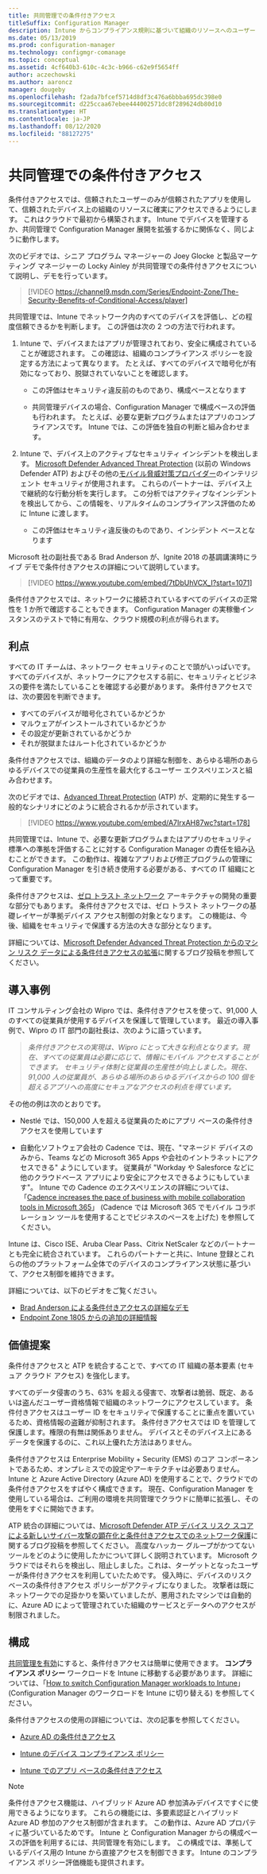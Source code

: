 ```yaml
---
title: 共同管理での条件付きアクセス
titleSuffix: Configuration Manager
description: Intune からコンプライアンス規則に基づいて組織のリソースへのユーザー アクセスを制御する
ms.date: 05/13/2019
ms.prod: configuration-manager
ms.technology: configmgr-comanage
ms.topic: conceptual
ms.assetid: 4cf640b3-610c-4c3c-b966-c62e9f5654ff
author: aczechowski
ms.author: aaroncz
manager: dougeby
ms.openlocfilehash: f2ada7bfcef5714d8df3c476a6bbba695dc398e0
ms.sourcegitcommit: d225ccaa67ebee444002571dc8f289624db80d10
ms.translationtype: HT
ms.contentlocale: ja-JP
ms.lasthandoff: 08/12/2020
ms.locfileid: "88127275"
---
```

# <a name="conditional-access-with-co-management"></a>共同管理での条件付きアクセス

条件付きアクセスでは、信頼されたユーザーのみが信頼されたアプリを使用して、信頼されたデバイス上の組織のリソースに確実にアクセスできるようにします。 これはクラウドで最初から構築されます。 Intune でデバイスを管理するか、共同管理で Configuration Manager 展開を拡張するかに関係なく、同じように動作します。

次のビデオでは、シニア プログラム マネージャーの Joey Glocke と製品マーケティング マネージャーの Locky Ainley が共同管理での条件付きアクセスについて説明し、デモを行っています。

> [!VIDEO https://channel9.msdn.com/Series/Endpoint-Zone/The-Security-Benefits-of-Conditional-Access/player]

共同管理では、Intune でネットワーク内のすべてのデバイスを評価し、どの程度信頼できるかを判断します。 この評価は次の 2 つの方法で行われます。

1. Intune で、デバイスまたはアプリが管理されており、安全に構成されていることが確認されます。 この確認は、組織のコンプライアンス ポリシーを設定する方法によって異なります。 たとえば、すべてのデバイスで暗号化が有効になっており、脱獄されていないことを確認します。  

    - この評価はセキュリティ違反前のものであり、構成ベースとなります  

    - 共同管理デバイスの場合、Configuration Manager で構成ベースの評価も行われます。 たとえば、必要な更新プログラムまたはアプリのコンプライアンスです。 Intune では、この評価を独自の判断と組み合わせます。  

2. Intune で、デバイス上のアクティブなセキュリティ インシデントを検出します。 [Microsoft Defender Advanced Threat Protection](/windows/security/threat-protection/microsoft-defender-atp/microsoft-defender-advanced-threat-protection) (以前の Windows Defender ATP) およびその他の[モバイル脅威対策プロバイダー](https://www.lookout.com/about/partners/microsoft)のインテリジェント セキュリティが使用されます。 これらのパートナーは、デバイス上で継続的な行動分析を実行します。 この分析ではアクティブなインシデントを検出してから、この情報を、リアルタイムのコンプライアンス評価のために Intune に渡します。  

    - この評価はセキュリティ違反後のものであり、インシデント ベースとなります  

Microsoft 社の副社長である Brad Anderson が、Ignite 2018 の基調講演時にライブ デモで条件付きアクセスの詳細について説明しています。 

> [!VIDEO https://www.youtube.com/embed/7tDbUhVCX_I?start=1071]

条件付きアクセスでは、ネットワークに接続されているすべてのデバイスの正常性を 1 か所で確認することもできます。 Configuration Manager の実稼働インスタンスのテストで特に有用な、クラウド規模の利点が得られます。


## <a name="benefits"></a>利点

すべての IT チームは、ネットワーク セキュリティのことで頭がいっぱいです。 すべてのデバイスが、ネットワークにアクセスする前に、セキュリティとビジネスの要件を満たしていることを確認する必要があります。 条件付きアクセスでは、次の要因を判断できます。 
- すべてのデバイスが暗号化されているかどうか  
- マルウェアがインストールされているかどうか  
- その設定が更新されているかどうか  
- それが脱獄またはルート化されているかどうか  

条件付きアクセスでは、組織のデータのより詳細な制御を、あらゆる場所のあらゆるデバイスでの従業員の生産性を最大化するユーザー エクスペリエンスと組み合わせます。

次のビデオでは、[Advanced Threat Protection](https://www.microsoft.com/windowsforbusiness/windows-atp) (ATP) が、定期的に発生する一般的なシナリオにどのように統合されるかが示されています。

> [!VIDEO https://www.youtube.com/embed/A7IrxAH87wc?start=178]

共同管理では、Intune で、必要な更新プログラムまたはアプリのセキュリティ標準への準拠を評価することに対する Configuration Manager の責任を組み込むことができます。 この動作は、複雑なアプリおよび修正プログラムの管理に Configuration Manager を引き続き使用する必要がある、すべての IT 組織にとって重要です。

条件付きアクセスは、[ゼロ トラスト ネットワーク](https://cloudblogs.microsoft.com/microsoftsecure/2018/06/14/building-zero-trust-networks-with-microsoft-365/) アーキテクチャの開発の重要な部分でもあります。 条件付きアクセスでは、ゼロ トラスト ネットワークの基礎レイヤーが準拠デバイス アクセス制御の対象となります。 この機能は、今後、組織をセキュリティで保護する方法の大きな部分となります。

詳細については、[Microsoft Defender Advanced Threat Protection からのマシン リスク データによる条件付きアクセスの拡張](https://techcommunity.microsoft.com/t5/Enterprise-Mobility-Security/Enhancing-conditional-access-with-machine-risk-data-from-Windows/ba-p/250559)に関するブログ投稿を参照してください。



## <a name="case-studies"></a>導入事例

IT コンサルティング会社の Wipro では、条件付きアクセスを使って、91,000 人のすべての従業員が使用するデバイスを保護して管理しています。 最近の導入事例で、Wipro の IT 部門の副社長は、次のように語っています。

> *条件付きアクセスの実現は、Wipro にとって大きな利点となります。現在、すべての従業員は必要に応じて、情報にモバイル アクセスすることができます。* 
> *セキュリティ体制と従業員の生産性が向上しました。現在、91,000 人の従業員が、あらゆる場所のあらゆるデバイスからの 100 個を超えるアプリへの高度にセキュアなアクセスの利点を得ています。*

<!-- waiting for the case study to be public
For more information, see [Wipro drives mobile productivity with Microsoft cloud security tools to improve customer engagements](https://customers.microsoft.com/story/446f72f9-2f50-4697-b688-6d279786e010)
-->

その他の例は次のとおりです。 

- Nestlé では、150,000 人を超える従業員のためにアプリ ベースの条件付きアクセスを使用しています  

- 自動化ソフトウェア会社の Cadence では、現在、"マネージド デバイスのみから、Teams などの Microsoft 365 Apps や会社のイントラネットにアクセスできる" ようにしています。 従業員が "Workday や Salesforce などに他のクラウドベース アプリにより安全にアクセスできるようにもしています"。 Intune での Cadence のエクスペリエンスの詳細については、「[Cadence increases the pace of business with mobile collaboration tools in Microsoft 365](https://customers.microsoft.com/story/cadence-partner-professional-services-microsoft-365)」 (Cadence では Microsoft 365 でモバイル コラボレーション ツールを使用することでビジネスのペースを上げた) を参照してください。

Intune は、Cisco ISE、Aruba Clear Pass、Citrix NetScaler などのパートナーとも完全に統合されています。 これらのパートナーと共に、Intune 登録とこれらの他のプラットフォーム全体でのデバイスのコンプライアンス状態に基づいて、アクセス制御を維持できます。

詳細については、以下のビデオをご覧ください。
- [Brad Anderson による条件付きアクセスの詳細なデモ](https://youtu.be/8321obNofgM?t=547)  
- [Endpoint Zone 1805 からの追加の詳細情報](https://youtu.be/f-ILlEuBFZg?t=196)  


## <a name="value-proposition"></a>価値提案

条件付きアクセスと ATP を統合することで、すべての IT 組織の基本要素 (セキュア クラウド アクセス) を強化します。

すべてのデータ侵害のうち、63% を超える侵害で、攻撃者は脆弱、既定、あるいは盗んだユーザー資格情報で組織のネットワークにアクセスしています。 条件付きアクセスはユーザー ID をセキュリティで保護することに重点を置いているため、資格情報の盗難が抑制されます。 条件付きアクセスでは ID を管理して保護します。権限の有無は関係ありません。 デバイスとそのデバイス上にあるデータを保護するのに、これ以上優れた方法はありません。

条件付きアクセスは Enterprise Mobility + Security (EMS) のコア コンポーネントであるため、オンプレミスでの設定やアーキテクチャは必要ありません。 Intune と Azure Active Directory (Azure AD) を使用することで、クラウドでの条件付きアクセスをすばやく構成できます。 現在、Configuration Manager を使用している場合は、ご利用の環境を共同管理でクラウドに簡単に拡張し、その使用をすぐに開始できます。

ATP 統合の詳細については、[Microsoft Defender ATP デバイス リスク スコアによる新しいサイバー攻撃の顕在化と条件付きアクセスでのネットワーク保護](https://cloudblogs.microsoft.com/microsoftsecure/2018/11/28/windows-defender-atp-device-risk-score-exposes-new-cyberattack-drives-conditional-access-to-protect-networks/)に関するブログ投稿を参照してください。 高度なハッカー グループがかつてないツールをどのように使用したかについて詳しく説明されています。 Microsoft クラウドではそれらを検出し、阻止しました。これは、ターゲットとなったユーザーが条件付きアクセスを利用していたためです。 侵入時に、デバイスのリスク ベースの条件付きアクセス ポリシーがアクティブになりました。 攻撃者は既にネットワークでの足掛かりを築いていましたが、悪用されたマシンでは自動的に、Azure AD によって管理されていた組織のサービスとデータへのアクセスが制限されました。



## <a name="configure"></a>構成

[共同管理を有効](how-to-enable.md)にすると、条件付きアクセスは簡単に使用できます。 **コンプライアンス ポリシー** ワークロードを Intune に移動する必要があります。 詳細については、「[How to switch Configuration Manager workloads to Intune](how-to-switch-workloads.md)」 (Configuration Manager のワークロードを Intune に切り替える) を参照してください。 

条件付きアクセスの使用の詳細については、次の記事を参照してください。 

- [Azure AD の条件付きアクセス](https://docs.microsoft.com/azure/active-directory/conditional-access/overview)  

- [Intune のデバイス コンプライアンス ポリシー](https://docs.microsoft.com/intune/device-compliance)  

- [Intune でのアプリ ベースの条件付きアクセス](https://docs.microsoft.com/intune/app-based-conditional-access-intune)  

> [!Note]  
> 条件付きアクセス機能は、ハイブリッド Azure AD 参加済みデバイスですぐに使用できるようになります。 これらの機能には、多要素認証とハイブリッド Azure AD 参加のアクセス制御が含まれます。 この動作は、Azure AD プロパティに基づいているためです。 Intune と Configuration Manager からの構成ベースの評価を利用するには、共同管理を有効にします。 この構成では、準拠しているデバイス用の Intune から直接アクセスを制御できます。 Intune のコンプライアンス ポリシー評価機能も提供されます。  

